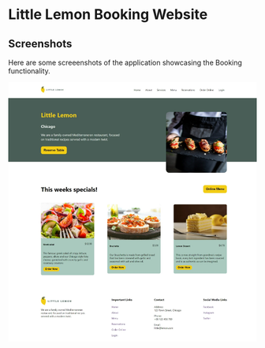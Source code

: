 # Little Lemon Booking Website

## Screenshots
Here are some screeenshots of the application showcasing the Booking functionality.

![little lemon website table booking](/src/images/github-cover.png)


